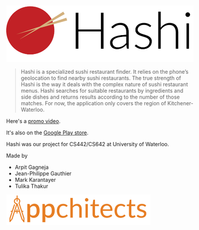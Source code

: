 ![Hashi Logo](assets/hashi.png)

> Hashi is a specialized sushi restaurant finder. It relies on the phone’s geolocation to find nearby sushi restaurants. The true strength of Hashi is the way it deals with the complex nature of sushi restaurant menus. Hashi searches for suitable restaurants by ingredients and side dishes and returns results according to the number of those matches. For now, the application only covers the region of Kitchener-Waterloo.

Here's a [promo video](https://vimeo.com/133914663).

It's also on the [Google Play store](https://play.google.com/store/apps/details?id=com.appchitects.hashi).

Hashi was our project for CS442/CS642 at University of Waterloo.

Made by
  * Arpit Gagneja
  * Jean-Philippe Gauthier
  * Mark Karantayer
  * Tulika Thakur

![Appchitects](assets/appchitects.png)
